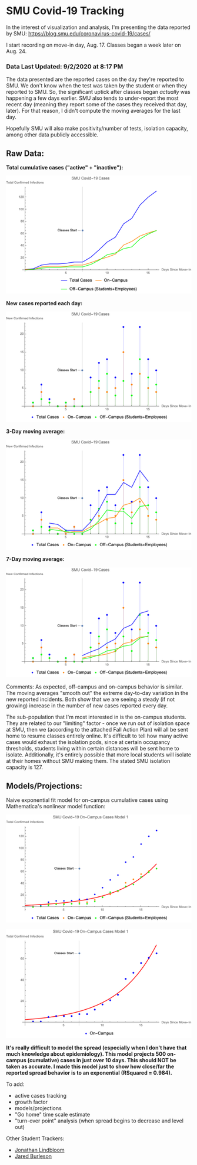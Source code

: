 # SMU Covid-19 Tracking
In the interest of visualization and analysis, I'm presenting the data reported by SMU: https://blog.smu.edu/coronavirus-covid-19/cases/

I start recording on move-in day, Aug. 17. Classes began a week later on Aug. 24.

### Data Last Updated: 9/2/2020 at 8:17 PM

The data presented are the reported cases on the day they're reported to SMU. We don't know when the test was taken by the student or when they reported to SMU. So, the significant uptick after classes began _actually_ was happening a few days earlier. SMU also tends to under-report the most recent day (meaning they report some of the cases they received that day, later). For that reason, I didn't compute the moving averages for the last day.

Hopefully SMU will also make positivity/number of tests, isolation capacity, among other data publicly accessible.

## Raw Data:

__Total cumulative cases ("active" + "inactive"):__

![9/1/2020](https://github.com/NoahPearson/SMU_Covid-19_Tracking/blob/master/9:2_tot.png)

__New cases reported each day:__

![new](https://github.com/NoahPearson/SMU_Covid-19_Tracking/blob/master/9:2_new.png)

__3-Day moving average:__

![3day](https://github.com/NoahPearson/SMU_Covid-19_Tracking/blob/master/9:2_mov3avg.png)

__7-Day moving average:__

![7day](https://github.com/NoahPearson/SMU_Covid-19_Tracking/blob/master/9:2_mov7avg.png)

Comments:
As expected, off-campus and on-campus behavior is similar. The moving averages "smooth out" the extreme day-to-day variation in the new reported incidents. Both show that we are seeing a steady (if not growing) increase in the number of new cases reported every day. 

The sub-population that I'm most interested in is the on-campus students. They are related to our "limiting" factor - once we run out of isolation space at SMU, then we (according to the attached Fall Action Plan) will all be sent home to resume classes entirely online. It's difficult to tell how many active cases would exhaust the isolation pods, since at certain occupancy thresholds, students living within certain distances will be sent home to isolate. Additionally, it's entirely possible that more local students will isolate at their homes without SMU making them. The stated SMU isolation capacity is 127. 

## Models/Projections:

Naive exponential fit model for on-campus cumulative cases using Mathematica's nonlinear model function:

![model](https://github.com/NoahPearson/SMU_Covid-19_Tracking/blob/master/9:2_mod1.png)

![model again](https://github.com/NoahPearson/SMU_Covid-19_Tracking/blob/master/9:2_mod1.2.png)

**It's really difficult to model the spread (especially when I don't have that much knowledge about epidemiology). This model projects 500 on-campus (cumulative) cases in just over 10 days. This should NOT be taken as accurate. I made this model just to show how close/far the reported spread behavior is to an exponential (RSquared = 0.984).**

To add:
* active cases tracking
* growth factor
* models/projections
* "Go home" time scale estimate
* "turn-over point" analysis (when spread begins to decrease and level out)

Other Student Trackers:
* [Jonathan Lindbloom](https://github.com/Jonathan-Lindbloom/SMU-COVID-19)
* [Jared Burleson](https://github.com/jared-burleson/SMU_COVID_Case_Tracker)
